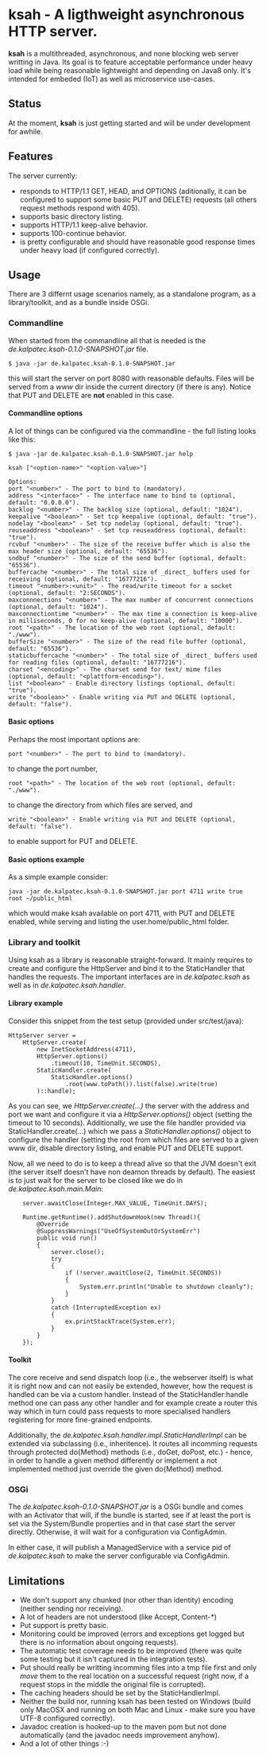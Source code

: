 # ksah - A ligthweight asynchronous HTTP server.

**ksah** is a multithreaded, asynchronous, and none blocking web server writting in Java. 
Its goal is to feature acceptable performance under heavy load while being reasonable 
lightweight and depending on Java8 only. It's intended for embeded (IoT) as well as 
microservice use-cases.

## Status

At the moment, **ksah** is just getting started and will be under development for awhile.

## Features

The server currently:

* responds to HTTP/1.1 GET, HEAD, and OPTIONS (aditionally, it can be configured to support some basic PUT and DELETE) 
  requests (all others request methods respond with 405).
* supports basic directory listing.
* supports HTTP/1.1 keep-alive behavior.
* supports 100-continue behavior.
* is pretty configurable and should have reasonable good response times under heavy load (if configured correctly).

## Usage

There are 3 differnt usage scenarios namely, as a standalone program, as a library/toolkit, and as a bundle inside OSGi.

### Commandline

When started from the commandline all that is needed is the *de.kalpatec.ksah-0.1.0-SNAPSHOT.jar* file.

    $ java -jar de.kalpatec.ksah-0.1.0-SNAPSHOT.jar

this will start the server on port 8080 with reasonable defaults. Files will be served from a *www* dir inside
the current directory (if there is any). Notice that PUT and DELETE are **not** enabled in this
case.

#### Commandline options

A lot of things can be configured via the commandline - the full listing looks like this:

    $ java -jar de.kalpatec.ksah-0.1.0-SNAPSHOT.jar help

    ksah ["<option-name>" "<option-value>"]

    Options:
    port "<number>" - The port to bind to (mandatory).
    address "<interface>" - The interface name to bind to (optional, default: "0.0.0.0").
    backlog "<number>" - The backlog size (optional, default: "1024").
    keepalive "<boolean>" - Set tcp keepalive (optional, default: "true").
    nodelay "<boolean>" - Set tcp nodelay (optional, default: "true").
    reuseaddress "<boolean>" - Set tcp reuseaddress (optional, default: "true").
    rcvbuf "<number>" - The size of the receive buffer which is also the max header size (optional, default: "65536").
    sndbuf "<number>" - The size of the send buffer (optional, default: "65536").
    buffercache "<number>" - The total size of _direct_ buffers used for receiving (optional, default: "16777216").
    timeout "<number>:<unit>" - The read/write timeout for a socket (optional, default: "2:SECONDS").
    maxconnnections "<number>" - The max number of concurrent connections (optional, default: "1024").
    maxconnectiontime "<number>" - The max time a connection is keep-alive in milliseconds, 0 for no keep-alive (optional, default: "10000").
    root "<path>" - The location of the web root (optional, default: "./www").
    bufferSize "<number>" - The size of the read file buffer (optional, default: "65536").
    staticbuffercache "<number>" - The total size of _direct_ buffers used for reading files (optional, default: "16777216").
    charset "<encoding>" - The charset send for text/ mime files (optional, default: "<plattform-encoding>").
    list "<boolean>" - Enable directory listings (optional, default: "true").
    write "<boolean>" - Enable writing via PUT and DELETE (optional, default: "false").

#### Basic options

Perhaps the most important options are:

    port "<number>" - The port to bind to (mandatory).

to change the port number,

    root "<path>" - The location of the web root (optional, default: "./www").

to change the directory from which files are served, and

    write "<boolean>" - Enable writing via PUT and DELETE (optional, default: "false").

to enable support for PUT and DELETE.

#### Basic options example

As a simple example consider:

    java -jar de.kalpatec.ksah-0.1.0-SNAPSHOT.jar port 4711 write true root ~/public_html

which would make ksah available on port 4711, with PUT and DELETE enabled, while serving and listing the
user.home/public_html folder.

### Library and toolkit

Using ksah as a library is reasonable straight-forward. It mainly requires to create and configure the HttpServer
and bind it to the StaticHandler that handles the requests. The important interfaces are
in *de.kalpatec.ksah* as well as in *de.kalpatec.ksah.handler*.

#### Library example

Consider this snippet from the test setup (provided under src/test/java):

    HttpServer server =
        HttpServer.create(
            new InetSocketAddress(4711),
            HttpServer.options()
                .timeout(10, TimeUnit.SECONDS),
            StaticHandler.create(
                StaticHandler.options()
                    .root(www.toPath()).list(false).write(true)
            )::handle);

As you can see, we *HttpServer.create(...)* the server with the address and port
we want and configure it via a *HttpServer.options()* object (setting the timeout to 10 seconds).
Additionally, we use the file handler provided via StaticHandler.create(...) which
we pass a *StaticHandler.options()* object to configure the handler (setting the root from
which files are served to a given www dir, disable directory listing, and enable PUT and DELETE support.

Now, all we need to do is to keep a thread alive so that the JVM doesn't exit (the server itself
doesn't have non deamon threads by default). The easiest is to just wait for the server to be closed
like we do in *de.kalpatec.ksah.main.Main*:

        server.awaitClose(Integer.MAX_VALUE, TimeUnit.DAYS);

        Runtime.getRuntime().addShutdownHook(new Thread(){
            @Override
            @SuppressWarnings("UseOfSystemOutOrSystemErr")
            public void run()
            {
                server.close();
                try
                {
                    if (!server.awaitClose(2, TimeUnit.SECONDS))
                    {
                        System.err.println("Unable to shutdown cleanly");
                    }
                }
                catch (InterruptedException ex)
                {
                    ex.printStackTrace(System.err);
                }
            }
        });

#### Toolkit

The core receive and send dispatch loop (i.e., the webserver itself) is what it
is right now and can not easily be extended, however, how the request is handled
can be via a custom handler. Instead of the StaticHandler:handle method one
can pass any other handler and for example create a router this way which in turn
could pass requests to more specialised handlers registering for more fine-grained
endpoints.

Additionally, the *de.kalpatec.ksah.handler.impl.StaticHandlerImpl* can be
extended via subclassing (i.e., inheritence). It routes all incomming requests
through protected do{Method} methods (i.e., doGet, doPost, etc.) - hence, in order to
handle a given method differently or implement a not implemented method just
override the given do{Method} method.

### OSGi

The *de.kalpatec.ksah-0.1.0-SNAPSHOT.jar* is a OSGi bundle and
comes with an Activator that will, if the bundle is started, see if at least
the port is set via the System/Bundle properties and in that case start the server
directly. Otherwise, it will wait for a configuration via ConfigAdmin.

In either case, it will publish a ManagedService with a service pid of *de.kalpatec.ksah*
to make the server configurable via ConfigAdmin.

## Limitations

* We don't support any chunked (nor other than identity) encoding (neither sending nor receiving).
* A lot of headers are not understood (like Accept, Content-*)
* Put support is pretty basic.
* Monitoring could be improved (errors and exceptions get logged but there is no information about ongoing requests).
* The automatic test coverage needs to be improved (there was quite some testing but it isn't captured in the integration tests).
* Put should really be writting incomming files into a tmp file first and only *move*
  them to the real location on a successful request (right now, if a request stops in the middle the original
  file is corrupted).
* The caching headers should be set by the StaticHandlerImpl.
* Neither the build nor, running ksah has been tested on Windows (build only MacOSX and running on both Mac and Linux - make sure you
  have UTF-8 configured correctly).
* Javadoc creation is hooked-up to the maven pom but not done automatically (and the javadoc needs improvement anyhow).
* And a lot of other things :-)
